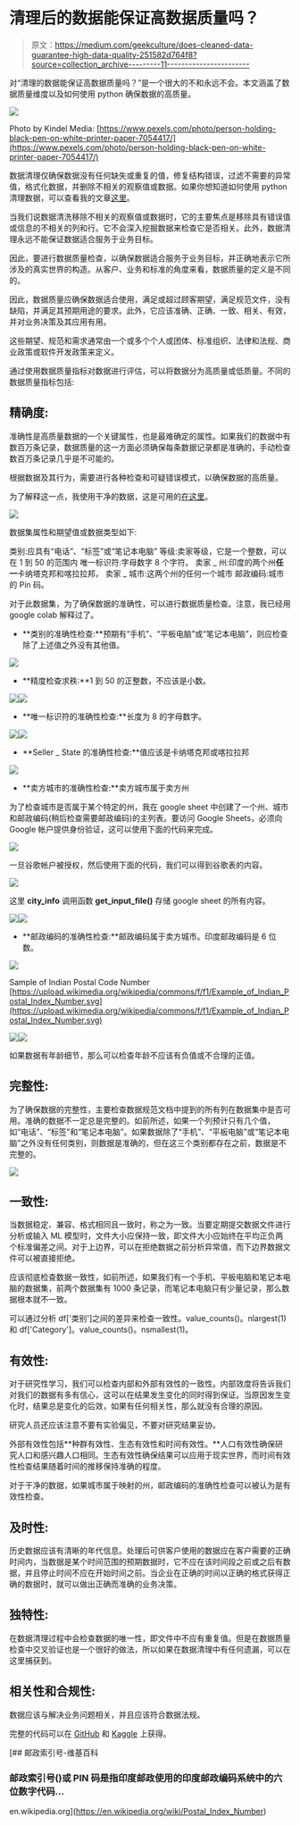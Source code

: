 # 清理后的数据能保证高数据质量吗？

> 原文：<https://medium.com/geekculture/does-cleaned-data-guarantee-high-data-quality-251582d764f8?source=collection_archive---------11----------------------->

对“清理的数据能保证高数据质量吗？”是一个很大的不和永远不会。本文涵盖了数据质量维度以及如何使用 python 确保数据的高质量。

![](img/237b706f6a71f42e3c95e7b73666455e.png)

Photo by Kindel Media: [https://www.pexels.com/photo/person-holding-black-pen-on-white-printer-paper-7054417/](https://www.pexels.com/photo/person-holding-black-pen-on-white-printer-paper-7054417/)

数据清理仅确保数据没有任何缺失或重复的值，修复结构错误，过滤不需要的异常值，格式化数据，并删除不相关的观察值或数据。如果你想知道如何使用 python 清理数据，可以查看我的文章[这里](/geekculture/what-is-data-cleaning-how-data-cleaning-can-be-done-20722af9dc67)。

当我们说数据清洗移除不相关的观察值或数据时，它的主要焦点是移除具有错误值或信息的不相关的列和行。它不会深入挖掘数据来检查它是否相关。此外，数据清理永远不能保证数据适合服务于业务目标。

因此，要进行数据质量检查，以确保数据适合服务于业务目标，并正确地表示它所涉及的真实世界的构造。从客户、业务和标准的角度来看，数据质量的定义是不同的。

因此，数据质量应确保数据适合使用，满足或超过顾客期望，满足规范文件，没有缺陷，并满足其预期用途的要求。此外，它应该准确、正确、一致、相关、有效，并对业务决策及其应用有用。

这些期望、规范和需求通常由一个或多个个人或团体、标准组织、法律和法规、商业政策或软件开发政策来定义。

通过使用数据质量指标对数据进行评估，可以将数据分为高质量或低质量。不同的数据质量指标包括:

## 精确度:

准确性是高质量数据的一个关键属性，也是最难确定的属性。如果我们的数据中有数百万条记录，数据质量的这一方面必须确保每条数据记录都是准确的，手动检查数百万条记录几乎是不可能的。

根据数据及其行为，需要进行各种检查和可疑错误模式，以确保数据的高质量。

为了解释这一点，我使用干净的数据，这是可用的[在这里](https://github.com/SandKrish/Data-Quality/blob/main/Data_Quality.csv)。

![](img/4dc4ba395889b844c7d91ba58bc5531b.png)

数据集属性和期望值或数据类型如下:

类别:应具有“电话”、“标签”或“笔记本电脑”
等级:卖家等级，它是一个整数，可以在 1 到 50 的范围内
唯一标识符:字母数字 8 个字符。
卖家 _ 州:印度的两个州**任一**卡纳塔克邦和喀拉拉邦，
卖家 _ 城市:这两个州的任何一个城市
邮政编码:城市的 Pin 码。

对于此数据集，为了确保数据的准确性，可以进行数据质量检查。注意，我已经用 google colab 解释过了。

*   **类别的准确性检查:**预期有“手机”、“平板电脑”或“笔记本电脑”，则应检查除了上述值之外没有其他值。

![](img/a12f0961dcc3130c9dec4ae41150ab0f.png)

*   **精度检查求秩:**1 到 50 的正整数，不应该是小数。

![](img/78c0a409cb1b0de9c31cfb2f4d3f25b2.png)![](img/573de47ae1bc23a58a72c63cfdcdd768.png)

*   **唯一标识符的准确性检查:**长度为 8 的字母数字。

![](img/36ac4feadf3d40d5a6eb1a342e5633b6.png)![](img/9fc1b8c23d3f624664b0513d5987275f.png)

*   **Seller _ State 的准确性检查:**值应该是卡纳塔克邦或喀拉拉邦

![](img/a8013ec9a4689886b8acb09fb002da58.png)

*   **卖方城市的准确性检查:**卖方城市属于卖方州

为了检查城市是否属于某个特定的州，我在 google sheet 中创建了一个州、城市和邮政编码(稍后检查需要邮政编码)的主列表。要访问 Google Sheets，必须向 Google 帐户提供身份验证，这可以使用下面的代码来完成。

![](img/23fffefc98cdc2afccdffd55e4fbad37.png)

一旦谷歌帐户被授权，然后使用下面的代码，我们可以得到谷歌表的内容。

![](img/93e7bb395339d42f199d7ee2c1b3aaf3.png)

这里 **city_info** 调用函数 **get_input_file()** 存储 google sheet 的所有内容。

![](img/c68394dd60795d3630a6d1d0154adb16.png)![](img/05111f8ae9d0213babc60fd975c57d5d.png)

*   **邮政编码的准确性检查:**邮政编码属于卖方城市。印度邮政编码是 6 位数。

![](img/7136bd814c10738e46ad4d1528ba7702.png)

Sample of Indian Postal Code Number [https://upload.wikimedia.org/wikipedia/commons/f/f1/Example_of_Indian_Postal_Index_Number.svg](https://upload.wikimedia.org/wikipedia/commons/f/f1/Example_of_Indian_Postal_Index_Number.svg)

![](img/a8a688c6b5a1aa171c79388722490c99.png)![](img/1d7b5349a0b5c0668d7bc1b05365d66d.png)

如果数据有年龄细节，那么可以检查年龄不应该有负值或不合理的正值。

## 完整性:

为了确保数据的完整性，主要检查数据规范文档中提到的所有列在数据集中是否可用。准确的数据不一定总是完整的。如前所述，如果一个列预计只有几个值，如“电话”、“标签”和“笔记本电脑”。如果数据除了“手机”、“平板电脑”或“笔记本电脑”之外没有任何类别，则数据是准确的，但在这三个类别都存在之前，数据是不完整的。

![](img/95605339b4e2e6eb66fdd7f833174f20.png)

## 一致性:

当数据稳定、兼容、格式相同且一致时，称之为一致。当要定期提交数据文件进行分析或输入 ML 模型时，文件大小应保持一致，即文件大小应始终在平均正负两个标准偏差之间。对于上边界，可以在拒绝数据之前分析异常值，而下边界数据文件可以被直接拒绝。

应该彻底检查数据一致性，如前所述，如果我们有一个手机、平板电脑和笔记本电脑的数据集，前两个数据集有 1000 条记录，而笔记本电脑只有少量记录，那么数据根本就不一致。

可以通过分析 df['类别']之间的差异来检查一致性。value_counts()。nlargest(1)和 df['Category']。value_counts()。nsmallest(1)。

## 有效性:

对于研究性学习，我们可以检查内部和外部有效性的一致性。内部效度将告诉我们对我们的数据有多有信心，这可以在结果发生变化的同时得到保证。当原因发生变化时，结果总是变化的后效，如果有任何相关性，那么就没有合理的原因。

研究人员还应该注意不要有实验偏见，不要对研究结果妥协。

外部有效性包括**种群有效性、生态有效性和时间有效性。**人口有效性确保研究人口和感兴趣人口相同。生态有效性确保结果可以应用于现实世界，而时间有效性检查结果随着时间的推移保持准确的程度。

对于干净的数据，如果城市属于映射的州，邮政编码的准确性检查可以被认为是有效性检查。

## 及时性:

历史数据应该有清晰的年代信息。处理后可供客户使用的数据应在客户需要的正确时间内，当数据是某个时间范围的预期数据时，它不应在该时间段之前或之后有数据，并且停止时间不应在开始时间之前。当企业在正确的时间以正确的格式获得正确的数据时，就可以做出正确而准确的业务决策。

## 独特性:

在数据清理过程中会检查数据的唯一性，即文件中不应有重复值。但是在数据质量检查中交叉验证也是一个很好的做法，所以如果在数据清理中有任何遗漏，可以在这里捕获到。

## 相关性和合规性:

数据应该与解决业务问题相关，并且应该符合数据法规。

完整的代码可以在 [GitHub](https://github.com/SandKrish/Data-Quality/blob/main/Data_Quality_Check_Accuracy_Completeness.ipynb) 和 [Kaggle](https://www.kaggle.com/code/sandhyakrishnan02/data-quality-check-for-accuracy-and-completeness) 上获得。

[](https://en.wikipedia.org/wiki/Postal_Index_Number) [## 邮政索引号-维基百科

### 邮政索引号()或 PIN 码是指印度邮政使用的印度邮政编码系统中的六位数字代码…

en.wikipedia.org](https://en.wikipedia.org/wiki/Postal_Index_Number)